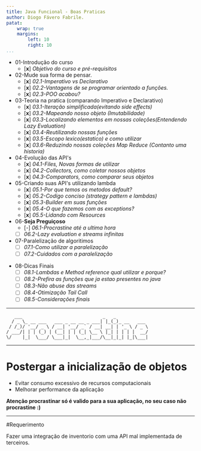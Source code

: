 ```yaml
---
title: Java Funcional - Boas Praticas
author: Diogo Fávero Fabrile.
patat:
    wrap: true
    margins:
        left: 10
        right: 10
...
```


* 01-Introdução do curso
    + [**x**] _Objetivo do curso e pré-requisitos_
* 02-Mude sua forma de pensar.
    + [**x**] _02.1-Imperativo vs Declarativo_
    + [**x**] _02.2-Vantagens de se programar orientado a funções._
    + [**x**] _02.3-POO acabou?_
* 03-Teoria na pratica (comparando Imperativo e Declarativo)
    + [**x**] _03.1-Iteração simplificada(evitando side effects)_
    + [**x**] _03.2-Mapeando nosso objeto (Imutabilidade)_
    + [**x**] _03.3-Localizando elementos em nossas coleções(Entendendo Lazy Evaluation)_
    + [**x**] _03.4-Reutilizando nossas funções_
    + [**x**] _03.5-Escopo lexico(estatico) e como utilizar_
    + [**x**] _03.6-Reduzindo nossas coleções Map Reduce (Contanto uma historia)_
* 04-Evolução das API's
    + [**x**] _04.1-Files, Novas formas de utilizar_
    + [**x**] _04.2-Collectors, como coletar nossos objetos_
    + [**x**] _04.3-Comparators, como comparar seus objetos_
* 05-Criando suas API's utilizando lambda
    + [**x**] _05.1-Por que temos os metodos default?_
    + [**x**] _05.2-Codigo conciso (strategy pattern e lambdas)_
    + [**x**] _05.3-Builder em suas funções_
    + [**x**] _05.4-O que fazemos com as exceptions?_
    + [**x**] _05.5-Lidando com Resources_
* 06-**Seja Preguiçoso**
    + [_-_] _06.1-Procrastine até a ultima hora_
    + [ ] _06.2-Lazy evaluation e streams infinitas_    
* 07-Paralelização de algoritimos
    + [ ] _07.1-Como utilizar a paralelização_
    + [ ] _07.2-Cuidados com a paralelização_
+ 08-Dicas Finais
    + [ ] _08.1-Lambdas e Method reference qual utilizar e porque?_
    + [ ] _08.2-Prefira as funções que ja estao presentes no java_
    + [ ] _08.3-Não abuse das streams_
    + [ ] _08.4-Otimização Tail Call_
    + [ ] _08.5-Considerações finais_

---

~~~~~
   ___                              _   _
  / _ \_ __ ___   ___ _ __ __ _ ___| |_(_)_ __   ___
 / /_)/ '__/ _ \ / __| '__/ _` / __| __| | '_ \ / _ \
/ ___/| | | (_) | (__| | | (_| \__ \ |_| | | | |  __/
\/    |_|  \___/ \___|_|  \__,_|___/\__|_|_| |_|\___|

~~~~~

----

# Postergar a inicialização de objetos

* Evitar consumo excessivo de recursos computacionais
* Melhorar performance da aplicação

**Atenção procrastinar só é valido para a sua aplicação, no seu caso não procrastine :)**

---

#Requerimento

Fazer uma integração de inventorio com uma API mal implementada de terceiros. 